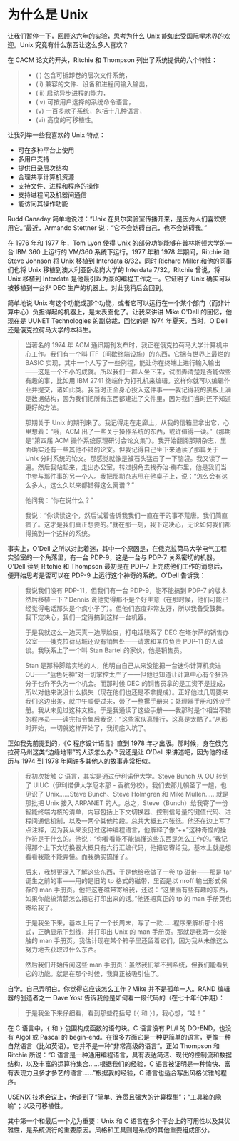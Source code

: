 # 为什么是 Unix

让我们暂停一下，回顾这六年的实验，思考为什么 Unix 能如此受国际学术界的欢迎。Unix 究竟有什么东西让这么多人喜欢？

在 CACM 论文的开头，Ritchie 和 Thompson 列出了系统提供的六个特性：

>- (i) 包含可拆卸卷的层次文件系统，
>- (ii) 兼容的文件、设备和进程间输入输出，
>- (iii) 启动异步进程的能力，
>- (iv) 可按用户选择的系统命令语言，
>- (v) 一百多款子系统，包括十几种语言，
>- (vi) 高度的可移植性。

让我列举一些我喜欢的 Unix 特点：

* 可在多种平台上使用
* 多用户支持
* 提供目录层次结构
* 合理共享计算机资源
* 支持文件、进程和程序的操作
* 支持进程间及机器间通信
* 能访问其操作功能

Rudd Canaday 简单地说过：“Unix 在贝尔实验室传播开来，是因为人们喜欢使用它。”最近，Armando Stettner 说：“它不会妨碍自己，也不会妨碍我。”

在 1976 年和 1977 年，Tom Lyon 使得 Unix 的部分功能能够在普林斯顿大学的一台 IBM 360 上运行的 VM/360 系统下运行。1977 年和 1978 年期间，Ritchie 和 Steve Johnson 将 Unix 移植到 Interdata 8/32，同时 Richard Miller 和他的同事们也将 Unix 移植到澳大利亚卧龙岗大学的 Interdata 7/32。Ritchie 曾说，将 Unix 移植到 Interdata 是他最引以为豪的编程工作之一。它证明了 Unix 确实可以被移植到一台非 DEC 生产的机器上。对此我稍后会回到。

简单地说 Unix 有这个功能或那个功能，或者它可以运行在一个某个部门（而非计算中心）负担得起的机器上，是太表面化了。让我来讲讲 Mike O'Dell 的回忆，他现在是 UUNET Technologies 的副总裁，回忆的是 1974 年夏天。当时，O'Dell 还是俄克拉荷马大学的本科生。

>当著名的 1974 年 ACM 通讯期刊发布时，我正在俄克拉荷马大学计算机中心工作。我们有一个叫 ITF（间歇终端设施）的东西，它拥有世界上最烂的 BASIC 实现，其中一个人写了一些例程，能让你在终端上进行输入输出——这是一个不小的成就。所以我们一群人坐下来，试图弄清楚是否能做些有趣的事，比如用 IBM 2741 终端作为打孔机来编辑。这样你就可以编辑作业并提交，诸如此类。我当时正全身心投入这件事——我记得我的黑板上满是数据结构，因为我们把所有东西都建进了文件里，因为我们当时还不知道更好的方法。
>
>那期关于 Unix 的期刊来了。我记得走在走廊上，从我的信箱里拿出它，心里想着：“哦，ACM 出了一些关于操作系统的东西，或许值得一读。”（那期是“第四届 ACM 操作系统原理研讨会论文集”）。我开始翻阅那期杂志，里面确实还有一些其他不错的论文。但我记得自己坐下来通读了那篇关于 Unix 分时系统的论文。那感觉就像是被石头猛击了一下脑袋。我又读了一遍。然后我站起来，走出办公室，转过拐角去找乔治·梅布里，他是我们当中参与那件事的另一个人。我把那期杂志甩在他桌子上，说：“怎么会有这么多人，这么久以来都错得这么离谱？”
>
>他问我：“你在说什么？”
>
>我说：“你读读这个，然后试着告诉我我们一直在干的事不荒唐。我们简直疯了。这才是我们真正想要的。”就在那一刻，我下定决心，无论如何我们都得搞到一个这样的系统。

事实上，O'Dell 之所以对此着迷，其中一个原因是，在俄克拉荷马大学电气工程实验室的一个角落里，有一台 PDP-9，这是一台与 PDP-7 关系密切的机器。O'Dell 读到 Ritchie 和 Thompson 最初是在 PDP-7 上完成他们工作的消息后，便开始思考是否可以在 PDP-9 上运行这个神奇的系统。O'Dell 告诉我：

>我说我们没有 PDP-11，但我们有一台 PDP-9，能不能搞到 PDP-7 的版本然后移植一下？Dennis 说他觉得那不是个好主意（在那时候，他们可能已经觉得电话那头是个疯小子了）。但他们态度非常友好，所以我备受鼓舞。我下定决心，我们一定得搞到这样一台机器。
>
>于是我就这么一边天真一边厚脸皮，打电话联系了 DEC 在塔尔萨的销售办公室——俄克拉荷马城还没有销售处——请求和某位负责 PDP-11 的人谈谈。我联系上了一个叫 Stan Bartel 的家伙，他是销售员。
>
>Stan 是那种脚踏实地的人，他明白自己从来没能把一台迷你计算机卖进 OU——“蓝色死神”对一切掌控太严了——但他也知道让计算中心有个狂热分子也许不失为一个机会。而那时候 DEC 的销售员拿的是工资不是提成，所以对他来说没什么损失（现在他们也还是不拿提成）。正好他过几周要来我们这边出差，就中午顺便过来，带了一整摞手册来：处理器手册和外设手册。我从未见过这种文档。于是我通读了这些手册——我那时是个相当不错的程序员——读完指令集后我说：“这些家伙真懂行，这真是太酷了。”从那时开始，一切就这样开始了，我彻底入坑了。

正如我先前提到的，《C 程序设计语言》直到 1978 年才出版。那时候，身在俄克拉荷马州这类“边缘地带”的人该怎么办？我还是让 O'Dell 来讲述吧，因为他的经历与 1974 到 1978 年间许多其他人的故事非常相似。

>我初次接触 C 语言，其实是通过伊利诺伊大学。Steve Bunch 从 OU 转到了 UIUC（伊利诺伊大学厄本那 - 香槟分校）。我们去那儿朝圣了一趟，也见识了 Unix……Steve Bunch、Steve Holmgren 和 Mike Mullen……就是那批把 Unix 接入 ARPANET 的人。总之，Steve（Bunch）给我寄了一份智能终端内核的清单，内容包括上下文切换器、控制信号量的键值代码、进程间通信机制，以及一两个其他片段。总共大概五六张纸。他还在边上写了点注释，因为我从来没见过这种编程语言，他解释了像“++”这种奇怪的操作符是干什么的。他说：“你看看能不能搞懂这些东西是怎么工作的。”我记得那个上下文切换器大概只有六行汇编代码，他把它寄给我，基本上就是想看看我能不能弄懂。而我确实搞懂了。
>
>后来，我想更深入了解这些东西，于是他给我做了一卷 tp 磁带——那是 tar 诞生之前的事——用的是旧的 tp 格式的磁带，里面是以 nroff 输出形式保存的 man 手册页。他把这卷磁带寄给我，还说：“这里面有些有趣的东西，如果你能搞清楚怎么把它打印出来的话。”他还把真正的 tp 的 man 手册页也寄给我了。
>
>于是我坐下来，基本上用了一个长周末，写了一款……程序来解析那个格式，正确显示下划线，并打印出 Unix 的 man 手册页。那就是我第一次接触的 man 手册页。我估计现在某个箱子里还留着它们，因为我从未像这么努力地去获取过什么东西。
>
>然后我们开始传阅这些 man 手册页：虽然我们拿不到系统，但我们能看到它的功能。就是在那个时候，我真正被吸引住了。

自学。自己弄明白。你觉得它应该怎么工作？Mike 并不是孤单一人。RAND 编辑器的创造者之一 Dave Yost 告诉我他是如何看一段代码的（在七十年代中期）：

>于是我坐下来仔细看，看到那些花括号 `[{` 和 `}]`，我心想，“哇！”

在 C 语言中，`{` 和 `}` 包围构成函数的语句块。C 语言没有 PL/I 的 DO-END，也没有 Algol 或 Pascal 的 begin-end。在很多方面它是一种更简单的语言，更像一种自然语言（比如英语）。它并不是一种“非常高级的语言”。正如 Thompson 和 Ritchie 所说：“C 语言是一种通用编程语言，具有表达简洁、现代的控制流和数据结构，以及丰富的运算符集合……根据我们的经验，C 语言被证明是一种愉快、富有表现力且多才多艺的语言……”根据我的经验，C 语言也适合写出风格优雅的程序。

USENIX 技术会议上，他谈到了“简单、连贯且强大的计算模型”；“工具箱的隐喻”；以及可移植性。

其中第一个和最后一个尤为重要：Unix 和 C 语言在多个平台上的可用性以及其优雅性，是系统流行的重要原因。风格和工具则是系统的其他重要组成部分。
